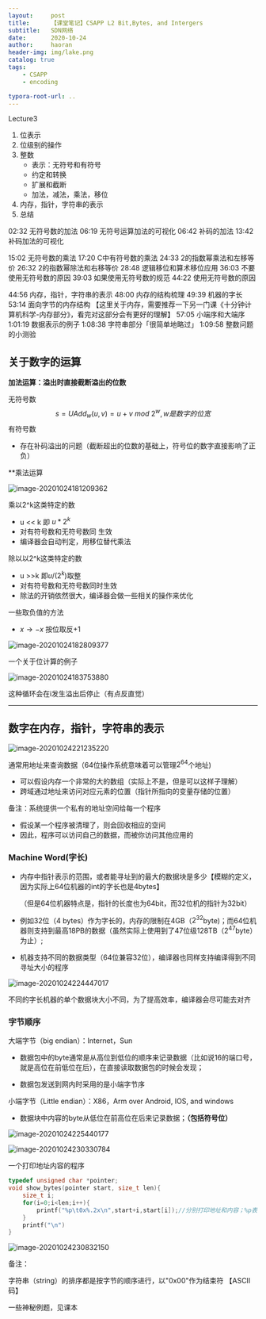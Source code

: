 ```yaml
---
layout:     post
title:      【课堂笔记】CSAPP L2 Bit,Bytes, and Intergers
subtitle:   SDN网络
date:       2020-10-24
author:     haoran
header-img: img/lake.png
catalog: true
tags: 
    - CSAPP
    - encoding

typora-root-url: ..
---
```




Lecture3
1. 位表示
2. 位级别的操作
3. 整数
    - 表示：无符号和有符号
    - 约定和转换
    - 扩展和截断
    - 加法，减法，乘法，移位
4. 内存，指针，字符串的表示
5. 总结

02:32 无符号数的加法
06:19 无符号运算加法的可视化
06:42 补码的加法
13:42 补码加法的可视化

15:02 无符号数的乘法
17:20 C中有符号数的乘法
24:33 2的指数幂乘法和左移等价
26:32 2的指数幂除法和右移等价
28:48 逻辑移位和算术移位应用
36:03 不要使用无符号数的原因
39:03 如果使用无符号数的规范
44:22 使用无符号数的原因

44:56 内存，指针，字符串的表示
48:00 内存的结构梳理
49:39 机器的字长
53:14 面向字节的内存结构
【这里关于内存，需要推荐一下另一门课《十分钟计算机科学-内存部分》，看完对这部分会有更好的理解】
57:05 小端序和大端序
1:01:19 数据表示的例子
1:08:38 字符串部分「很简单地略过」
1:09:58 整数问题的小测验



## 关于数字的运算

**加法运算：溢出时直接截断溢出的位数**

无符号数
$$
s=UAdd_w(u,v)=u+v\ mod\ 2^w ,w是数字的位宽
$$
有符号数

- 存在补码溢出的问题（截断超出的位数的基础上，符号位的数字直接影响了正负）

**乘法运算

![image-20201024181209362](/img/cloudNetworkingClass/2020-10-24-CSAPP%E7%AC%94%E8%AE%B0-%E7%AC%AC%E4%B8%89%E8%8A%82/image-20201024181209362.png)

乘以2^k这类特定的数

- u << k 即 $u*2^k$
-  对有符号数和无符号数同 生效
- 编译器会自动判定，用移位替代乘法

除以以2^k这类特定的数 

- u >>k 即$u/(2^k)$取整
-  对有符号数和无符号数同时生效
- 除法的开销依然很大，编译器会做一些相关的操作来优化

一些取负值的方法

- $x \rightarrow -x$ 按位取反+1

![image-20201024182809377](/img/cloudNetworkingClass/2020-10-24-CSAPP%E7%AC%94%E8%AE%B0-%E7%AC%AC%E4%B8%89%E8%8A%82/image-20201024182809377.png)

一个关于位计算的例子

![image-20201024183753880](/img/cloudNetworkingClass/2020-10-24-CSAPP%E7%AC%94%E8%AE%B0-%E7%AC%AC%E4%B8%89%E8%8A%82/image-20201024183753880.png)

这种循环会在i发生溢出后停止（有点反直觉）

-----

## 数字在内存，指针，字符串的表示

![image-20201024221235220](/img/cloudNetworkingClass/2020-10-24-CSAPP%E7%AC%94%E8%AE%B0-%E7%AC%AC%E4%B8%89%E8%8A%82/image-20201024221235220.png)

通常用地址来查询数据（64位操作系统意味着可以管理$2^{64}$个地址)

- 可以假设内存一个非常的大的数组（实际上不是，但是可以这样子理解）
- 跨域通过地址来访问对应元素的位置（指针所指向的变量存储的位置）

备注：系统提供一个私有的地址空间给每一个程序

- 假设某一个程序被清理了，则会回收相应的空间
- 因此，程序可以访问自己的数据，而被你访问其他应用的

### Machine Word(字长)

- 内存中指针表示的范围，或者能寻址到的最大的数据块是多少【模糊的定义，因为实际上64位机器的int的字长也是4bytes】

  （但是64位机器特点是，指针的长度也为64bit，而32位机的指针为32bit）

- 例如32位（4 bytes）作为字长的，内存的限制在4GB（$2^{32}$byte)；而64位机器则支持到最高18PB的数据（虽然实际上使用到了47位级128TB（$2^{47}$byte）为止）;

- 机器支持不同的数据类型（64位兼容32位），编译器也同样支持编译得到不同寻址大小的程序

![image-20201024224447017](/img/cloudNetworkingClass/2020-10-24-CSAPP%E7%AC%94%E8%AE%B0-%E7%AC%AC%E4%B8%89%E8%8A%82/image-20201024224447017.png)

不同的字长机器的单个数据块大小不同，为了提高效率，编译器会尽可能去对齐

### 字节顺序

大端字节（big endian）：Internet，Sun

- 数据包中的byte通常是从高位到低位的顺序来记录数据（比如说16的端口号，就是高位在前低位在后），在直接读取数据包的时候会发现；

- 数据包发送到网内时采用的是小端字节序

小端字节（Little endian）：X86，Arm over Android, IOS, and windows

- 数据块中内容的byte从低位在前高位在后来记录数据；**（包括符号位）**

![image-20201024225440177](/img/cloudNetworkingClass/2020-10-24-CSAPP%E7%AC%94%E8%AE%B0-%E7%AC%AC%E4%B8%89%E8%8A%82/image-20201024225440177.png)

 

![image-20201024230330784](/img/cloudNetworkingClass/2020-10-24-CSAPP%E7%AC%94%E8%AE%B0-%E7%AC%AC%E4%B8%89%E8%8A%82/image-20201024230330784.png)



一个打印地址内容的程序

```c
typedef unsigned char *pointer;
void show_bytes(pointer start, size_t len){
    size_t i;
    for(i=0;i<len;i++){
        printf("%p\t0x%.2x\n",start+i,start[i]);//分别打印地址和内容；%p表示指针地址，%x表示16进制输出内容，i为偏移量，最单位为byte
    }
    printf("\n")
}
```

![image-20201024230832150](/img/cloudNetworkingClass/2020-10-24-CSAPP%E7%AC%94%E8%AE%B0-%E7%AC%AC%E4%B8%89%E8%8A%82/image-20201024230832150.png)

备注：

字符串（string）的排序都是按字节的顺序进行，以"0x00"作为结束符 【ASCII码】

一些神秘例题，见课本